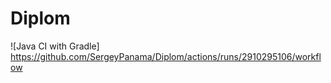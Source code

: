 # Diplom
![Java CI with Gradle] https://github.com/SergeyPanama/Diplom/actions/runs/2910295106/workflow
